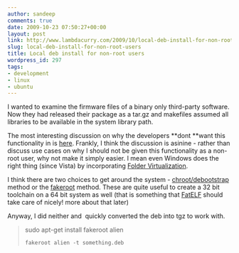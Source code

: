 ```yaml
---
author: sandeep
comments: true
date: 2009-10-23 07:50:27+00:00
layout: post
link: http://www.lambdacurry.com/2009/10/local-deb-install-for-non-root-users/
slug: local-deb-install-for-non-root-users
title: Local deb install for non-root users
wordpress_id: 297
tags:
- development
- linux
- ubuntu
---
```


I wanted to examine the firmware files of a binary only third-party software. Now they had released their package as a tar.gz and makefiles assumed all libraries to be available in the system library path.

The most interesting discussion on why the developers **dont **want this functionality in is [here](http://ubuntuforums.org/archive/index.php/t-465425.html). Frankly, I think the discussion is asinine - rather than discuss use cases on why I should not be given this functionality as a non-root user, why not make it simply easier. I mean even Windows does the right thing (since Vista) by incorporating [Folder Virtualization](http://www.west-wind.com/Weblog/posts/5584.aspx).

I think there are two choices to get around the system - [chroot/debootstrap](https://wiki.ubuntu.com/DebootstrapChroot) method or the [fakeroot](http://www.csamuel.org/2007/11/29/installing-lacie-4l-lightscribe-software-on-amd64-ubuntudebian-systems) method. These are quite useful to create a 32 bit toolchain on a 64 bit system as well (that is something that [FatELF](http://icculus.org/fatelf/) should take care of nicely! more about that later)

Anyway, I did neither and  quickly converted the deb into tgz to work with.


<blockquote>sudo apt-get install fakeroot alien

`fakeroot alien -t something.deb`</blockquote>
